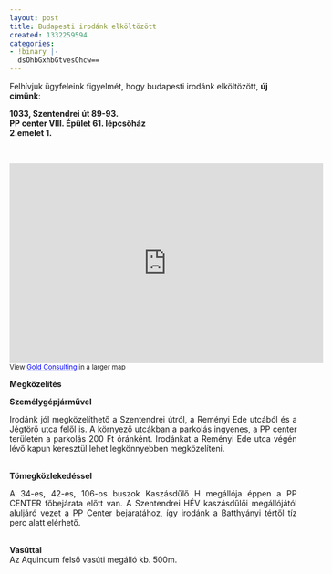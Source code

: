 ```yaml
---
layout: post
title: Budapesti irodánk elköltözött
created: 1332259594
categories:
- !binary |-
  dsOhbGxhbGtvesOhcw==
---
```

<p>Felhívjuk ügyfeleink figyelmét, hogy budapesti irodánk elköltözött, <strong>új címünk</strong>:</p><p><strong>1033, Szentendrei út 89-93.</strong><br><strong>PP center VIII. Épület 61. lépcsőház</strong><br><strong>2.emelet 1.</strong></p><p><!--break-->&nbsp;</p><p><iframe src="http://maps.google.com/maps/ms?msid=211101371033615941923.0004bbac981d2f1e4e205&amp;msa=0&amp;ie=UTF8&amp;t=m&amp;ll=47.55672,19.049606&amp;spn=0.010137,0.023603&amp;z=15&amp;output=embed" marginwidth="0" marginheight="0" frameborder="0" height="350" scrolling="no" width="550"></iframe><br><small>View <a href="http://maps.google.com/maps/ms?msid=211101371033615941923.0004bbac981d2f1e4e205&amp;msa=0&amp;ie=UTF8&amp;t=m&amp;ll=47.55672,19.049606&amp;spn=0.010137,0.023603&amp;z=15&amp;source=embed" style="color: #0000ff; text-align: left;">Gold Consulting</a> in a larger map</small></p><p><strong>Megközelítés</strong></p><p><strong>Személygépjárművel</strong></p><div align="justify"><p>Irodánk jól megközelíthető a Szentendrei útról, a Reményi Ede utcából és a Jégtörő utca felől is. A környező utcákban a parkolás ingyenes, a PP center területén a parkolás 200 Ft óránként. Irodánkat a Reményi Ede utca végén lévő kapun keresztül lehet legkönnyebben megközelíteni.</p></div><p><br> <strong>Tömegközlekedéssel</strong></p><div align="justify"><p>A 34-es, 42-es, 106-os buszok Kaszásdűlő H megállója éppen a PP CENTER főbejárata előtt van. A Szentendrei HÉV kaszásdűlői megállójától aluljáró vezet a PP Center bejáratához, így irodánk a Batthyányi tértől tíz perc alatt elérhető.</p></div><p><br> <strong>Vasúttal</strong><br> Az Aquincum felső vasúti megálló kb. 500m.</p><p>&nbsp;</p>
